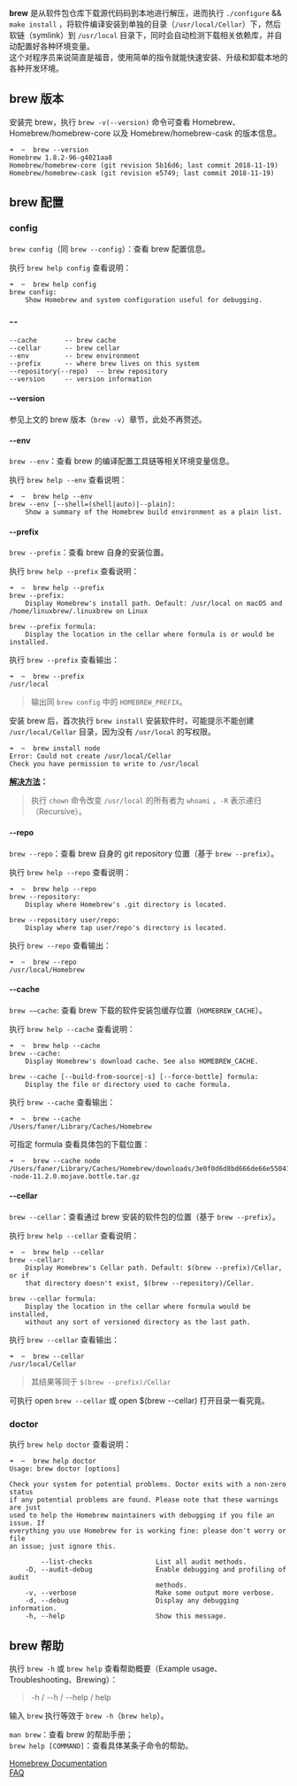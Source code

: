 
**brew** 是从软件包仓库下载源代码码到本地进行解压，进而执行 `./configure` && `make install` ，将软件编译安装到单独的目录（`/usr/local/Cellar`）下，然后软链（symlink）到 `/usr/local` 目录下，同时会自动检测下载相关依赖库，并自动配置好各种环境变量。  
这个对程序员来说简直是福音，使用简单的指令就能快速安装、升级和卸载本地的各种开发环境。

## brew 版本

安装完 brew，执行 `brew -v(--version)` 命令可查看 Homebrew、Homebrew/homebrew-core 以及 Homebrew/homebrew-cask 的版本信息。

```Shell
➜  ~  brew --version
Homebrew 1.8.2-96-g4021aa8
Homebrew/homebrew-core (git revision 5b16d6; last commit 2018-11-19)
Homebrew/homebrew-cask (git revision e5749; last commit 2018-11-19)
```

## brew 配置

### config

`brew config`（同 `brew --config`）：查看 brew 配置信息。

执行 `brew help config` 查看说明：

```Shell
➜  ~  brew help config
brew config:
    Show Homebrew and system configuration useful for debugging.
```

### --

```Shell
--cache       -- brew cache
--cellar      -- brew cellar
--env         -- brew environment
--prefix      -- where brew lives on this system
--repository(--repo)  -- brew repository
--version     -- version information
```

#### --version

参见上文的 brew 版本（`brew -v`）章节，此处不再赘述。

#### --env

`brew --env`：查看 brew 的编译配置工具链等相关环境变量信息。

执行 `brew help --env` 查看说明：

```
➜  ~  brew help --env
brew --env [--shell=(shell|auto)|--plain]:
    Show a summary of the Homebrew build environment as a plain list.
```

#### --prefix

`brew --prefix`：查看 brew 自身的安装位置。

执行 `brew help --prefix` 查看说明：

```Shell
➜  ~  brew help --prefix
brew --prefix:
    Display Homebrew's install path. Default: /usr/local on macOS and /home/linuxbrew/.linuxbrew on Linux

brew --prefix formula:
    Display the location in the cellar where formula is or would be installed.
```

执行 `brew --prefix` 查看输出：

```Shell
➜  ~  brew --prefix
/usr/local
```

> 输出同 `brew config` 中的 `HOMEBREW_PREFIX`。

安装 brew 后，首次执行 `brew install` 安装软件时，可能提示不能创建 `/usr/local/Cellar` 目录，因为没有 `/usr/local` 的写权限。

```Shell
➜  ~  brew install node
Error: Could not create /usr/local/Cellar
Check you have permission to write to /usr/local
```

**[解决方法](http://segmentfault.com/q/1010000000505091)：**

> 执行 `chown` 命令改变 `/usr/local` 的所有者为 `whoami` ，`-R` 表示递归（Recursive）。

#### --repo

`brew --repo`：查看 brew 自身的 git repository 位置（基于 `brew --prefix`）。

执行 `brew help --repo` 查看说明：

```Shell
➜  ~  brew help --repo
brew --repository:
    Display where Homebrew's .git directory is located.

brew --repository user/repo:
    Display where tap user/repo's directory is located.
```

执行 `brew --repo` 查看输出：

```Shell
➜  ~  brew --repo
/usr/local/Homebrew
```

#### --cache

`brew −−cache`: 查看 brew 下载的软件安装包缓存位置（`HOMEBREW_CACHE`）。

执行 `brew help --cache` 查看说明：

```Shell
➜  ~  brew help --cache
brew --cache:
    Display Homebrew's download cache. See also HOMEBREW_CACHE.

brew --cache [--build-from-source|-s] [--force-bottle] formula:
    Display the file or directory used to cache formula.
```

执行 `brew --cache` 查看输出：

```Shell
➜  ~  brew --cache
/Users/faner/Library/Caches/Homebrew
```

可指定 formula 查看具体包的下载位置：

```Shell
➜  ~  brew --cache node
/Users/faner/Library/Caches/Homebrew/downloads/3e0f0d6d8bd666de66e55041bb00e0c70b5735332052c97d0b84a4015509a58d--node-11.2.0.mojave.bottle.tar.gz
```

#### --cellar

`brew --cellar`：查看通过 brew 安装的软件包的位置（基于 `brew --prefix`）。

执行 `brew help --cellar` 查看说明：

```Shell
➜  ~  brew help --cellar
brew --cellar:
    Display Homebrew's Cellar path. Default: $(brew --prefix)/Cellar, or if
    that directory doesn't exist, $(brew --repository)/Cellar.

brew --cellar formula:
    Display the location in the cellar where formula would be installed,
    without any sort of versioned directory as the last path.
```

执行 `brew --cellar` 查看输出：

```Shell
➜  ~  brew --cellar
/usr/local/Cellar
```

> 其结果等同于 `$(brew --prefix)/Cellar`

可执行 open `brew --cellar` 或 open $(brew --cellar) 打开目录一看究竟。

### doctor

执行 `brew help doctor` 查看说明：

```Shell
➜  ~  brew help doctor
Usage: brew doctor [options]

Check your system for potential problems. Doctor exits with a non-zero status
if any potential problems are found. Please note that these warnings are just
used to help the Homebrew maintainers with debugging if you file an issue. If
everything you use Homebrew for is working fine: please don't worry or file
an issue; just ignore this.

        --list-checks                List all audit methods.
    -D, --audit-debug                Enable debugging and profiling of audit
                                     methods.
    -v, --verbose                    Make some output more verbose.
    -d, --debug                      Display any debugging information.
    -h, --help                       Show this message.
```

## brew 帮助

执行 `brew -h` 或 `brew help` 查看帮助概要（Example usage、Troubleshooting、Brewing）：

> -h / --h / --help / help

输入 `brew` 执行等效于 `brew -h`（`brew help`）。

`man brew`：查看 brew 的帮助手册；  
`brew help [COMMAND]`：查看具体某条子命令的帮助。  

[Homebrew Documentation](https://docs.brew.sh/)  
[FAQ](https://docs.brew.sh/FAQ)  
